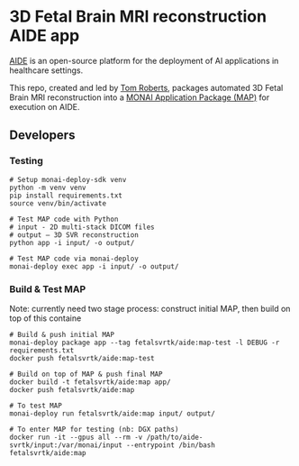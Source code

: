 # 3D Fetal Brain MRI reconstruction AIDE app

[AIDE](https://www.aicentre.co.uk/platforms#view1) is an open-source platform for the deployment of AI applications in healthcare settings.

This repo, created and led by [Tom Roberts](https://github.com/tomaroberts), packages automated 3D Fetal Brain MRI 
reconstruction into a [MONAI Application Package (MAP)](https://github.com/Project-MONAI/monai-deploy) for execution 
on AIDE.

## Developers

### Testing

```shell
# Setup monai-deploy-sdk venv
python -m venv venv
pip install requirements.txt
source venv/bin/activate

# Test MAP code with Python
# input - 2D multi-stack DICOM files
# output – 3D SVR reconstruction
python app -i input/ -o output/

# Test MAP code via monai-deploy
monai-deploy exec app -i input/ -o output/
```

### Build & Test MAP

Note: currently need two stage process: construct initial MAP, then build on top of this containe

```shell
# Build & push initial MAP
monai-deploy package app --tag fetalsvrtk/aide:map-test -l DEBUG -r requirements.txt
docker push fetalsvrtk/aide:map-test

# Build on top of MAP & push final MAP
docker build -t fetalsvrtk/aide:map app/
docker push fetalsvrtk/aide:map

# To test MAP
monai-deploy run fetalsvrtk/aide:map input/ output/

# To enter MAP for testing (nb: DGX paths)
docker run -it --gpus all --rm -v /path/to/aide-svrtk/input:/var/monai/input --entrypoint /bin/bash fetalsvrtk/aide:map
```